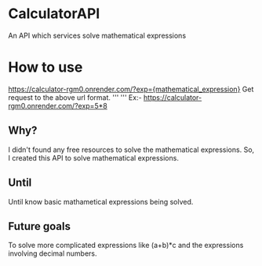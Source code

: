 # CalculatorAPI
An API which services solve mathematical expressions
# How to use
https://calculator-rgm0.onrender.com/?exp={mathematical_expression} 
Get request to the above url format.
'''
'''
Ex:- https://calculator-rgm0.onrender.com/?exp=5*8
## Why?
I didn't found any free resources to solve the mathematical expressions. So, I created this API to solve mathematical expressions.
## Until
Until know basic mathametical expressions being solved.
## Future goals
To solve more complicated expressions like (a+b)*c and the expressions involving decimal numbers.
